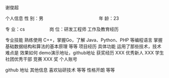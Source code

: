 谢俊超

个人信息
性 别：男             年 龄：23

专 业：cs       岗 位：研发工程师
工作及教育经历


专业技能
熟练使用 C++，掌握Go，了解 Java、Python、PHP 等编程语言
掌握基础数据结构和算法的基本原理
等等
项目经历
具体功能
运用了那些技术，技术难点是
效果如何
demo演示地址，github地址
获奖经历
XXX 优秀新人
XXX 学生社团优秀干部
竞赛 XXX 奖
个人账号

github 地址
其他信息
喜欢钻研技术 等等
性格开朗 等等
